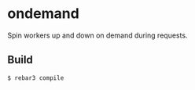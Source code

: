ondemand
=====

Spin workers up and down on demand during requests.

Build
-----

    $ rebar3 compile
